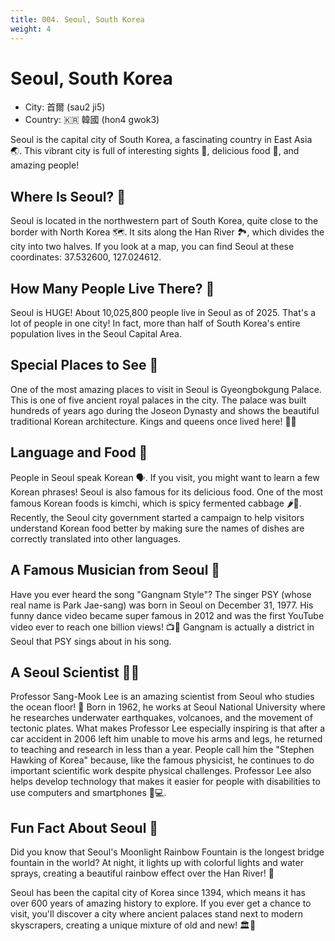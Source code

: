 ```yaml
---
title: 004. Seoul, South Korea
weight: 4
---
```


# Seoul, South Korea

- City: 首爾 (sau2 ji5)
- Country: 🇰🇷 韓國 (hon4 gwok3)

Seoul is the capital city of South Korea, a fascinating country in East Asia 🌏. This vibrant city is full of interesting sights 🌟, delicious food 🍲, and amazing people!

## Where Is Seoul? 📍

Seoul is located in the northwestern part of South Korea, quite close to the border with North Korea 🗺️. It sits along the Han River 🏞️, which divides the city into two halves. If you look at a map, you can find Seoul at these coordinates: 37.532600, 127.024612.

## How Many People Live There? 👥

Seoul is HUGE! About 10,025,800 people live in Seoul as of 2025. That's a lot of people in one city! In fact, more than half of South Korea's entire population lives in the Seoul Capital Area.

## Special Places to See 🏯

One of the most amazing places to visit in Seoul is Gyeongbokgung Palace. This is one of five ancient royal palaces in the city. The palace was built hundreds of years ago during the Joseon Dynasty and shows the beautiful traditional Korean architecture. Kings and queens once lived here! 🤴👸

## Language and Food 🍜

People in Seoul speak Korean 🗣️. If you visit, you might want to learn a few Korean phrases! Seoul is also famous for its delicious food. One of the most famous Korean foods is kimchi, which is spicy fermented cabbage 🌶️🍛. Recently, the Seoul city government started a campaign to help visitors understand Korean food better by making sure the names of dishes are correctly translated into other languages.

## A Famous Musician from Seoul 🎤

Have you ever heard the song "Gangnam Style"? The singer PSY (whose real name is Park Jae-sang) was born in Seoul on December 31, 1977. His funny dance video became super famous in 2012 and was the first YouTube video ever to reach one billion views! 📺🚀 Gangnam is actually a district in Seoul that PSY sings about in his song.

## A Seoul Scientist 🧑‍🔬

Professor Sang-Mook Lee is an amazing scientist from Seoul who studies the ocean floor! 🌊 Born in 1962, he works at Seoul National University where he researches underwater earthquakes, volcanoes, and the movement of tectonic plates. What makes Professor Lee especially inspiring is that after a car accident in 2006 left him unable to move his arms and legs, he returned to teaching and research in less than a year. People call him the "Stephen Hawking of Korea" because, like the famous physicist, he continues to do important scientific work despite physical challenges. Professor Lee also helps develop technology that makes it easier for people with disabilities to use computers and smartphones 📱💻.

## Fun Fact About Seoul 🌈

Did you know that Seoul's Moonlight Rainbow Fountain is the longest bridge fountain in the world? At night, it lights up with colorful lights and water sprays, creating a beautiful rainbow effect over the Han River! 🌉

Seoul has been the capital city of Korea since 1394, which means it has over 600 years of amazing history to explore. If you ever get a chance to visit, you'll discover a city where ancient palaces stand next to modern skyscrapers, creating a unique mixture of old and new! 🏛️🏢
